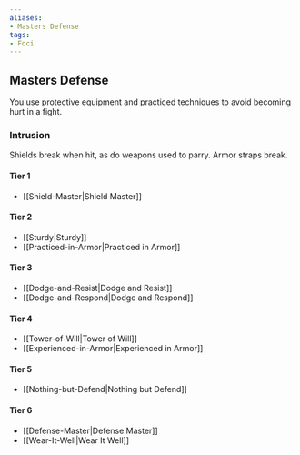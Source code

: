 ```yaml
---
aliases:
- Masters Defense
tags:
- Foci
---
```


  
## Masters Defense  
You use protective equipment and practiced techniques to avoid becoming hurt in a fight.  
 ### Intrusion  
Shields break when hit, as do weapons used to parry. Armor straps break.   
#### Tier 1    
* [[Shield-Master|Shield Master]]  
#### Tier 2    
* [[Sturdy|Sturdy]]  
* [[Practiced-in-Armor|Practiced in Armor]]  
#### Tier 3    
  - [[Dodge-and-Resist|Dodge and Resist]]  
  - [[Dodge-and-Respond|Dodge and Respond]]  
#### Tier 4    
* [[Tower-of-Will|Tower of Will]]  
* [[Experienced-in-Armor|Experienced in Armor]]  
#### Tier 5    
* [[Nothing-but-Defend|Nothing but Defend]]  
#### Tier 6    
  - [[Defense-Master|Defense Master]]  
  - [[Wear-It-Well|Wear It Well]]
